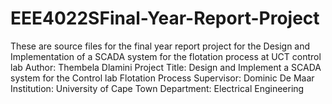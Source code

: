# EEE4022SFinal-Year-Report-Project
These are source files for the final year report project for the Design and Implementation of a SCADA system for the flotation process at UCT control lab
Author: Thembela Dlamini
Project Title: Design and Implement a SCADA system for the Control lab Flotation Process
Supervisor: Dominic De Maar
Institution: University of Cape Town
Department: Electrical Engineering
